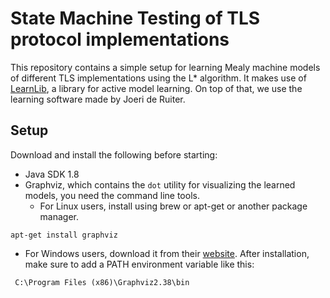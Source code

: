 # State Machine Testing of TLS protocol implementations

This repository contains a simple setup for learning Mealy machine models of different TLS implementations using the L* algorithm.
It makes use of [LearnLib](http://learnlib.de/), a library for active model learning. On top of that, we use the learning software made by Joeri de Ruiter.

## Setup

Download and install the following before starting:
* Java SDK 1.8
* Graphviz, which contains the `dot` utility for visualizing the learned models, you need the command line tools.
  * For Linux users, install using brew or apt-get or another package manager.
```
apt-get install graphviz
```
  * For Windows users, download it from their [website](http://graphviz.org/download_windows.php). After installation, make sure to add a PATH environment variable like this:
``` 
 C:\Program Files (x86)\Graphviz2.38\bin
```
